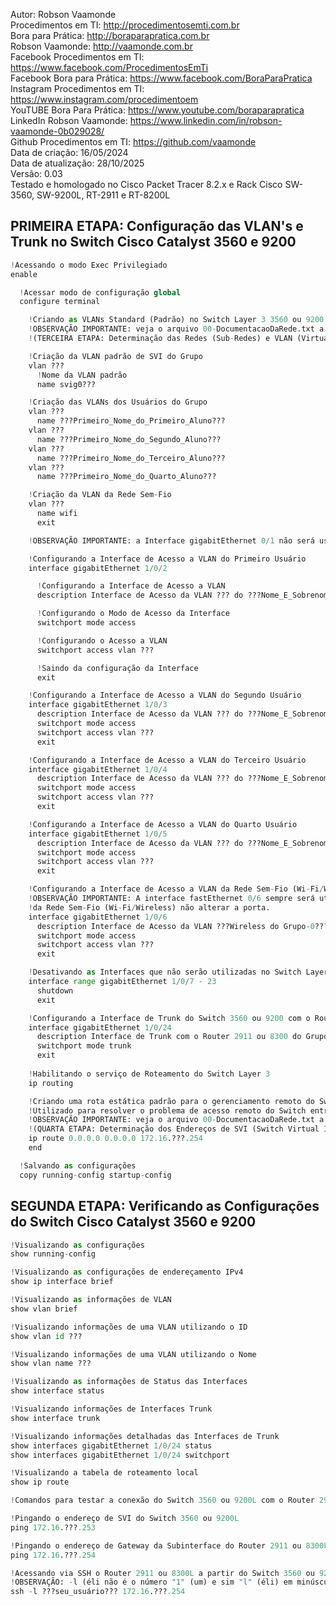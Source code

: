 Autor: Robson Vaamonde<br>
Procedimentos em TI: http://procedimentosemti.com.br<br>
Bora para Prática: http://boraparapratica.com.br<br>
Robson Vaamonde: http://vaamonde.com.br<br>
Facebook Procedimentos em TI: https://www.facebook.com/ProcedimentosEmTi<br>
Facebook Bora para Prática: https://www.facebook.com/BoraParaPratica<br>
Instagram Procedimentos em TI: https://www.instagram.com/procedimentoem<br>
YouTUBE Bora Para Prática: https://www.youtube.com/boraparapratica<br>
LinkedIn Robson Vaamonde: https://www.linkedin.com/in/robson-vaamonde-0b029028/<br>
Github Procedimentos em TI: https://github.com/vaamonde<br>
Data de criação: 16/05/2024<br>
Data de atualização: 28/10/2025<br>
Versão: 0.03<br>
Testado e homologado no Cisco Packet Tracer 8.2.x e Rack Cisco SW-3560, SW-9200L, RT-2911 e RT-8200L

## PRIMEIRA ETAPA: Configuração das VLAN's e Trunk no Switch Cisco Catalyst 3560 e 9200

```python
!Acessando o modo Exec Privilegiado
enable

  !Acessar modo de configuração global
  configure terminal

    !Criando as VLANs Standard (Padrão) no Switch Layer 3 3560 ou 9200
    !OBSERVAÇÃO IMPORTANTE: veja o arquivo 00-DocumentacaoDaRede.txt a partir da linha: 77
    !(TERCEIRA ETAPA: Determinação das Redes (Sub-Redes) e VLAN (Virtual-LAN) de Cada Grupo)

    !Criação da VLAN padrão de SVI do Grupo
    vlan ???
      !Nome da VLAN padrão
      name svig0???

    !Criação das VLANs dos Usuários do Grupo
    vlan ???
      name ???Primeiro_Nome_do_Primeiro_Aluno??? 
    vlan ???
      name ???Primeiro_Nome_do_Segundo_Aluno???
    vlan ???
      name ???Primeiro_Nome_do_Terceiro_Aluno???
    vlan ???
      name ???Primeiro_Nome_do_Quarto_Aluno???

    !Criação da VLAN da Rede Sem-Fio
    vlan ???
      name wifi
      exit

    !OBSERVAÇÃO IMPORTANTE: a Interface gigabitEthernet 0/1 não será usada nesse projeto (Interface Reservada).

    !Configurando a Interface de Acesso a VLAN do Primeiro Usuário
    interface gigabitEthernet 1/0/2

      !Configurando a Interface de Acesso a VLAN
      description Interface de Acesso da VLAN ??? do ???Nome_E_Sobrenome_Primeiro_Usuário???

      !Configurando o Modo de Acesso da Interface
      switchport mode access

      !Configurando o Acesso a VLAN
      switchport access vlan ???

      !Saindo da configuração da Interface
      exit

    !Configurando a Interface de Acesso a VLAN do Segundo Usuário
    interface gigabitEthernet 1/0/3
      description Interface de Acesso da VLAN ??? do ???Nome_E_Sobrenome_Segundo_Usuário???
      switchport mode access
      switchport access vlan ???
      exit

    !Configurando a Interface de Acesso a VLAN do Terceiro Usuário
    interface gigabitEthernet 1/0/4
      description Interface de Acesso da VLAN ??? do ???Nome_E_Sobrenome_Terceiro_Usuário???
      switchport mode access
      switchport access vlan ???
      exit

    !Configurando a Interface de Acesso a VLAN do Quarto Usuário
    interface gigabitEthernet 1/0/5
      description Interface de Acesso da VLAN ??? do ???Nome_E_Sobrenome_Quarto_Usuário???
      switchport mode access
      switchport access vlan ???
      exit

    !Configurando a Interface de Acesso a VLAN da Rede Sem-Fio (Wi-Fi/Wireless)
    !OBSERVAÇÃO IMPORTANTE: A interface fastEthernet 0/6 sempre será utilizada para a VLAN
    !da Rede Sem-Fio (Wi-Fi/Wireless) não alterar a porta.
    interface gigabitEthernet 1/0/6
      description Interface de Acesso da VLAN ???Wireless do Grupo-0???
      switchport mode access
      switchport access vlan ???
      exit

    !Desativando as Interfaces que não serão utilizadas no Switch Layer 3 3560 ou 9200
    interface range gigabitEthernet 1/0/7 - 23
      shutdown
      exit

    !Configurando a Interface de Trunk do Switch 3560 ou 9200 com o Router 2911 ou 8300
    interface gigabitEthernet 1/0/24
      description Interface de Trunk com o Router 2911 ou 8300 do Grupo-0???
      switchport mode trunk
      exit
    
    !Habilitando o serviço de Roteamento do Switch Layer 3
    ip routing

    !Criando uma rota estática padrão para o gerenciamento remoto do Switch Layer 3
    !Utilizado para resolver o problema de acesso remoto do Switch entre VLANs
    !OBSERVAÇÃO IMPORTANTE: veja o arquivo 00-DocumentacaoDaRede.txt a partir da linha: 129 
    !(QUARTA ETAPA: Determinação dos Endereços de SVI (Switch Virtual Interface) e Gateway de cada Grupo)
    ip route 0.0.0.0 0.0.0.0 172.16.???.254
    end

  !Salvando as configurações
  copy running-config startup-config
```

## SEGUNDA ETAPA: Verificando as Configurações do Switch Cisco Catalyst 3560 e 9200

```python
!Visualizando as configurações
show running-config

!Visualizando as configurações de endereçamento IPv4
show ip interface brief

!Visualizando as informações de VLAN
show vlan brief

!Visualizando informações de uma VLAN utilizando o ID
show vlan id ???

!Visualizando informações de uma VLAN utilizando o Nome
show vlan name ???

!Visualizando as informações de Status das Interfaces
show interface status

!Visualizando informações de Interfaces Trunk
show interface trunk

!Visualizando informações detalhadas das Interfaces de Trunk
show interfaces gigabitEthernet 1/0/24 status
show interfaces gigabitEthernet 1/0/24 switchport

!Visualizando a tabela de roteamento local
show ip route

!Comandos para testar a conexão do Switch 3560 ou 9200L com o Router 2911 ou 8300L

!Pingando o endereço de SVI do Switch 3560 ou 9200L
ping 172.16.???.253

!Pingando o endereço de Gateway da Subinterface do Router 2911 ou 8300L
ping 172.16.???.254

!Acessando via SSH o Router 2911 ou 8300L a partir do Switch 3560 ou 9200L
!OBSERVAÇÃO: -l (éli não é o número "1" (um) e sim "l" (éli) em minúsculo)
ssh -l ???seu_usuário??? 172.16.???.254
```